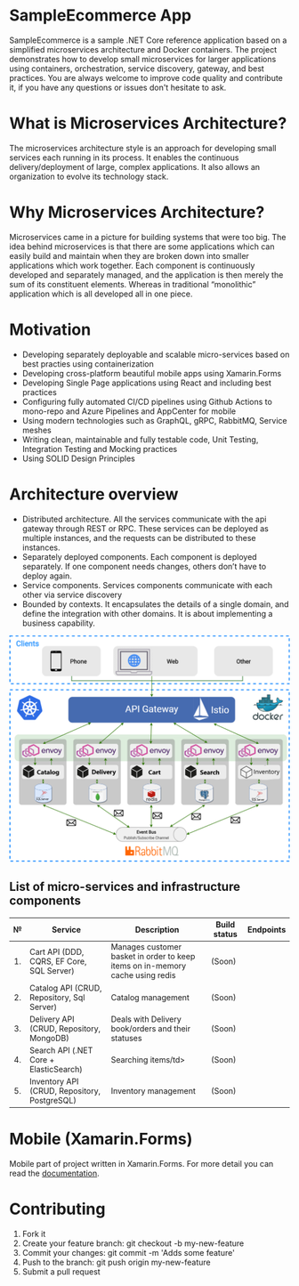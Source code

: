 # SampleEcommerce App 

SampleEcommerce is a sample .NET Core reference application based on a simplified microservices architecture and Docker containers. 
The project demonstrates how to develop small microservices for larger applications using containers, orchestration, service discovery, gateway, and best practices. 
You are always welcome to improve code quality and contribute it, if you have any questions or issues don't hesitate to ask.

# What is Microservices Architecture?

The microservices architecture style is an approach for developing small services each running in its process. It enables the continuous delivery/deployment of large, complex applications. It also allows an organization to evolve its technology stack.

# Why Microservices Architecture?

Microservices came in a picture for building systems that were too big. The idea behind microservices is that there are some applications which can easily build and maintain when they are broken down into smaller applications which work together. Each component is continuously developed and separately managed, and the application is then merely the sum of its constituent elements. Whereas in traditional “monolithic” application which is all developed all in one piece.

# Motivation

- Developing separately deployable and scalable micro-services based on best practies using containerization
- Developing cross-platform beautiful mobile apps using Xamarin.Forms
- Developing Single Page applications using React and including best practices
- Configuring fully automated CI/CD pipelines using Github Actions to mono-repo and Azure Pipelines and AppCenter for mobile
- Using modern technologies such as GraphQL, gRPC, RabbitMQ, Service meshes
- Writing clean, maintainable and fully testable code, Unit Testing, Integration Testing and Mocking practices
- Using SOLID Design Principles

# Architecture overview

- Distributed architecture. All the services communicate with the api gateway through REST or RPC. These services can be deployed as multiple instances, and the requests can be distributed to these instances.
- Separately deployed components. Each component is deployed separately. If one component needs changes, others don’t have to deploy again.
- Service components. Services components communicate with each other via service discovery
- Bounded by contexts. It encapsulates the details of a single domain, and define the integration with other domains. It is about implementing a business capability.

<img src="art/ECommerceArchitecture.png" style="max-width:100%;"/>


## List of micro-services and infrastructure components

<table>
   <thead>
    <tr><th>№</th>
    <th>Service</th>
    <th>Description</th>
    <th>Build status</th>
    <th>Endpoints</th>
  </tr></thead>
  <tbody>
    <tr>
        <td align="center">1.</td>
        <td>Cart API (DDD, CQRS, EF Core, SQL Server)</td>
        <td>Manages customer basket in order to keep items on in-memory cache using redis</td>
        <td>(Soon)</td>
        <td> </td>
    </tr>
    <tr>
        <td align="center">2.</td>
        <td>Catalog API (CRUD, Repository, Sql Server)</td>
        <td>Catalog management </td>
        <td>(Soon)</td>
        <td></td>
    </tr>    
    <tr>
        <td align="center">3.</td>
        <td>Delivery API (CRUD, Repository, MongoDB)</td>
        <td>Deals with Delivery book/orders and their statuses	</td>
        <td>(Soon)</td>
        <td></td>
    </tr>    
    <tr>
        <td align="center">4.</td>
        <td>Search API (.NET Core + ElasticSearch)</td>
        <td>Searching items/td>
        <td>
           (Soon)
        </td>
        <td></td>
    </tr>    
    <tr>
        <td align="center">5.</td>
        <td>Inventory API (CRUD, Repository, PostgreSQL)</td>
        <td>Inventory management</td>
        <td>
           (Soon)
        </td>
        <td></td>
    </tr>
    </tbody>
    </table>
    
# Mobile (Xamarin.Forms)
Mobile part of project written in Xamarin.Forms. For more detail you can read the 
<a href='https://github.com/Ahror/SampleEcommerce/tree/master/src/Frontend/SampleEcommerce.Moblie'>documentation</a>.

# Contributing

1. Fork it
2. Create your feature branch: git checkout -b my-new-feature
3. Commit your changes: git commit -m 'Adds some feature'
4. Push to the branch: git push origin my-new-feature
5. Submit a pull request
    


